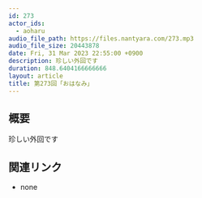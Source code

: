 ```yaml
---
id: 273
actor_ids:
  - aoharu
audio_file_path: https://files.nantyara.com/273.mp3
audio_file_size: 20443878
date: Fri, 31 Mar 2023 22:55:00 +0900
description: 珍しい外回です
duration: 848.6404166666666
layout: article
title: 第273回「おはなみ」
---
```

## 概要

珍しい外回です

## 関連リンク

* none
